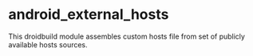 # android_external_hosts
This droidbuild module assembles custom hosts file from set of publicly available hosts sources. 
